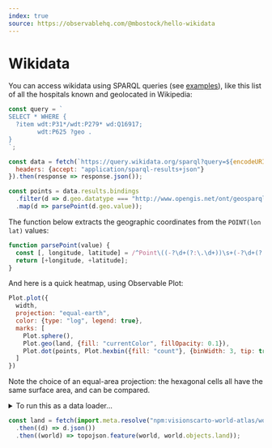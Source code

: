 ```yaml
---
index: true
source: https://observablehq.com/@mbostock/hello-wikidata
---
```


# Wikidata

You can access wikidata using SPARQL queries (see [examples](https://www.wikidata.org/wiki/Wikidata:SPARQL_query_service/queries/examples)), like this list of all the hospitals known and geolocated in Wikipedia:

```js echo
const query = `
SELECT * WHERE {
  ?item wdt:P31*/wdt:P279* wd:Q16917;
        wdt:P625 ?geo .
}
`;

const data = fetch(`https://query.wikidata.org/sparql?query=${encodeURIComponent(query)}`, {
  headers: {accept: "application/sparql-results+json"}
}).then(response => response.json());
```

```js
const points = data.results.bindings
  .filter(d => d.geo.datatype === "http://www.opengis.net/ont/geosparql#wktLiteral")
  .map(d => parsePoint(d.geo.value));
```


The function below extracts the geographic coordinates from the `POINT(lon lat)` values:

```js echo
function parsePoint(value) {
  const [, longitude, latitude] = /^Point\((-?\d+(?:\.\d+))\s+(-?\d+(?:\.\d+))\)$/.exec(value);
  return [+longitude, +latitude];
}
```

And here is a quick heatmap, using Observable Plot:

```js echo
Plot.plot({
  width,
  projection: "equal-earth",
  color: {type: "log", legend: true},
  marks: [
    Plot.sphere(),
    Plot.geo(land, {fill: "currentColor", fillOpacity: 0.1}),
    Plot.dot(points, Plot.hexbin({fill: "count"}, {binWidth: 3, tip: true}))
  ]
})
```

<div class="tip">

Note the choice of an equal-area projection: the hexagonal cells all have the same surface area, and can be compared.

</div>


<details>

<summary>To run this as a data loader…</summary>

If you prefer to run this as a data loader, you just copy the code into a `points.json.js` file, making sure you explicitely `await` the asynchronous call to `fetch`:

```js run=false
const query = `
SELECT * WHERE {
  ?item wdt:P31*/wdt:P279* wd:Q16917;
        wdt:P625 ?geo .
}
`;

const data = await fetch(`https://query.wikidata.org/sparql?query=${encodeURIComponent(query)}`, {
  headers: {accept: "application/sparql-results+json"}
}).then(response => response.json());

const points = data.results.bindings
  .filter(d => d.geo.datatype === "http://www.opengis.net/ont/geosparql#wktLiteral")
  .map(d => parsePoint(d.geo.value));

process.stdout.write(JSON.stringify(points));


function parsePoint(value) {
  const [, longitude, latitude] = /^Point\((-?\d+(?:\.\d+))\s+(-?\d+(?:\.\d+))\)$/.exec(value);
  return [+longitude, +latitude];
}
```

and then load the data with `FileAttachment("points.json").json()`.

</details>


```js echo
const land = fetch(import.meta.resolve("npm:visionscarto-world-atlas/world/110m.json"))
  .then((d) => d.json())
  .then((world) => topojson.feature(world, world.objects.land));
```
